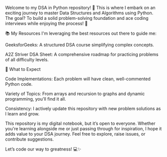 Welcome to my DSA in Python repository! 🚀 This is where I embark on an exciting journey to master Data Structures and Algorithms using Python. The goal? To build a solid problem-solving foundation and ace coding interviews while enjoying the process! 🎯

📚 My Resources
I'm leveraging the best resources out there to guide me:

GeeksforGeeks: A structured DSA course simplifying complex concepts.

A2Z Striver DSA Sheet: A comprehensive roadmap for practicing problems of all difficulty levels.

🌟 What to Expect

Code Implementations: Each problem will have clean, well-commented Python code.

Variety of Topics: From arrays and recursion to graphs and dynamic programming, you'll find it all.

Consistency: I actively update this repository with new problem solutions as I learn and grow.

This repository is my digital notebook, but it’s open to everyone. Whether you're learning alongside me or just passing through for inspiration, I hope it adds value to your DSA journey. Feel free to explore, raise issues, or contribute suggestions.


Let’s code our way to greatness! 💻✨
